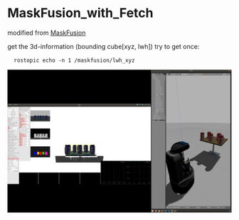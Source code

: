# MaskFusion_with_Fetch
  
  modified from [MaskFusion](https://github.com/martinruenz/maskfusion)
  
  get the 3d-information (bounding cube[xyz, lwh])
  try to get once:
  ```shell
    rostopic echo -n 1 /maskfusion/lwh_xyz 
  ```
  
  ![Figure MaskRCNN](https://github.com/ZEUP330/MaskFusion_with_Fetch/blob/master/figures/maskfusion_6coke_can.png)
